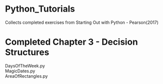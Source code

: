 # Python_Tutorials
Collects completed exercises from Starting Out with Python - Pearson(2017)

# Completed Chapter 3 - Decision Structures
DaysOfTheWeek.py\
MagicDates.py\
AreaOfRectangles.py
